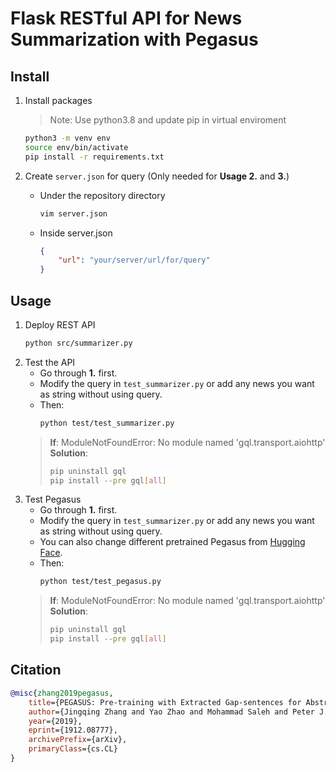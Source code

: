 # Flask RESTful API for News Summarization with Pegasus

## Install
1. Install packages

    > Note: Use python3.8 and update pip in virtual enviroment
    ```bash
    python3 -m venv env
    source env/bin/activate
    pip install -r requirements.txt
    ```
2. Create `server.json` for query (Only needed for **Usage 2.** and **3.**)
    * Under the repository directory
        ```bash
        vim server.json
        ```
    
    * Inside server.json
        ```json
        {
            "url": "your/server/url/for/query"
        }
        ```

## Usage
1. Deploy REST API
    ```bash
    python src/summarizer.py
    ```
2. Test the API
    * Go through **1.** first.
    * Modify the query in `test_summarizer.py` or add any news you want as string without using query.
    * Then:
        ```bash
        python test/test_summarizer.py
        ```
    > **If**: ModuleNotFoundError: No module named 'gql.transport.aiohttp' \
    > **Solution**:
    >    ```bash
    >    pip uninstall gql
    >    pip install --pre gql[all]
    >    ```
3. Test Pegasus
    * Go through **1.** first.
    * Modify the query in `test_summarizer.py` or add any news you want as string without using query.
    * You can also change different pretrained Pegasus from [Hugging Face](https://huggingface.co/models?pipeline_tag=summarization). 
    * Then:
        ```bash
        python test/test_pegasus.py
        ```
    > **If**: ModuleNotFoundError: No module named 'gql.transport.aiohttp' \
    > **Solution**:
    >    ```bash
    >    pip uninstall gql
    >    pip install --pre gql[all]
    >    ```

## Citation
```bibtex
@misc{zhang2019pegasus,
    title={PEGASUS: Pre-training with Extracted Gap-sentences for Abstractive Summarization},
    author={Jingqing Zhang and Yao Zhao and Mohammad Saleh and Peter J. Liu},
    year={2019},
    eprint={1912.08777},
    archivePrefix={arXiv},
    primaryClass={cs.CL}
}
```
